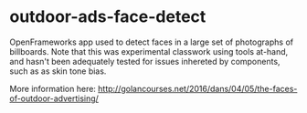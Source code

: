 # outdoor-ads-face-detect

OpenFrameworks app used to detect faces in a large set of photographs of billboards. Note that this was experimental classwork using tools at-hand, and hasn't been adequately tested for issues inhereted by components, such as as skin tone bias.

More information here: http://golancourses.net/2016/dans/04/05/the-faces-of-outdoor-advertising/
